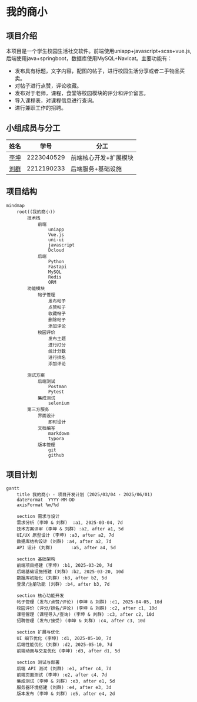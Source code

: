# 我的商小

## 项目介绍

本项目是一个学生校园生活社交软件。前端使用uniapp+javascript+scss+vue.js,后端使用java+springboot，数据库使用MySQL+Navicat。主要功能有：

- 发布具有标题，文字内容，配图的帖子，进行校园生活分享或者二手物品买卖。
- 对帖子进行点赞，评论收藏。
- 发布对于老师，课程，食堂等校园模块的评分和评价留言。
- 导入课程表，对课程信息进行查询。
- 进行兼职工作的招聘。

## 小组成员与分工

| 姓名                                    | 学号       | 分工                  |
| --------------------------------------- | ---------- | --------------------- |
| [李坤](https://github.com/applekkkk)    | 2223040529 | 前端核心开发+扩展模块 |
| [刘群](https://github.com/liuqun579367) | 2212190233 | 后端服务+基础设施     |

## 项目结构

```mermaid
mindmap
	root((我的商小))
		技术栈
			前端
				uniapp
				Vue.js
				uni-ui
				javascript
				Dcloud
			后端
				Python
				Fastapi
				MySQL
				Redis
				ORM
		功能模块
			帖子管理
				发布帖子
				点赞帖子
				收藏帖子
				删除帖子
				添加评论
			校园评价
				发布主题
				进行打分
				统计分数
				进行排名
				添加评论
			
		测试方案
			后端测试
				Postman
				Pytest
			集成测试
				selenium
		第三方服务
			界面设计
				即时设计
			文档编写
				markdown
				typora
			版本管理
				git
				github
```



## 项目计划

```mermaid
gantt
    title 我的商小 - 项目开发计划 (2025/03/04 - 2025/06/01)
    dateFormat  YYYY-MM-DD
    axisFormat %m/%d

    section 需求与设计
    需求分析 (李坤 & 刘群)  :a1, 2025-03-04, 7d
    技术方案评审 (李坤 & 刘群) :a2, after a1, 5d
    UI/UX 原型设计 (李坤) :a3, after a2, 7d
    数据库结构设计 (刘群) :a4, after a2, 7d
    API 设计 (刘群)       :a5, after a4, 5d

    section 基础架构
    前端项目搭建 (李坤) :b1, 2025-03-20, 7d
    后端基础设施搭建 (刘群) :b2, 2025-03-20, 10d
    数据库初始化 (刘群) :b3, after b2, 5d
    登录/注册功能 (刘群) :b4, after b3, 7d

    section 核心功能开发
    帖子管理 (发布/点赞/评论) (李坤 & 刘群) :c1, 2025-04-05, 10d
    校园评价 (评分/排名/评论) (李坤 & 刘群) :c2, after c1, 10d
    课程管理 (课程导入/查询) (李坤 & 刘群) :c3, after c2, 10d
    招聘管理 (发布/接受) (李坤 & 刘群) :c4, after c3, 10d

    section 扩展与优化
    UI 细节优化 (李坤) :d1, 2025-05-10, 7d
    后端性能优化 (刘群) :d2, 2025-05-10, 7d
    前端动画与交互优化 (李坤) :d3, after d1, 5d

    section 测试与部署
    后端 API 测试 (刘群) :e1, after c4, 7d
    前端页面测试 (李坤) :e2, after c4, 7d
    集成测试 (李坤 & 刘群) :e3, after e1, 5d
    服务器环境搭建 (刘群) :e4, after e3, 3d
    版本发布 (李坤 & 刘群) :e5, after e4, 2d

```

